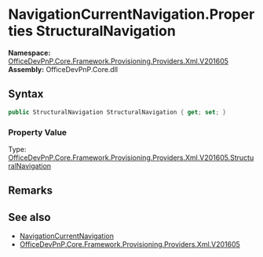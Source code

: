 # NavigationCurrentNavigation.Properties StructuralNavigation
  

**Namespace:** [OfficeDevPnP.Core.Framework.Provisioning.Providers.Xml.V201605](OfficeDevPnP.Core.Framework.Provisioning.Providers.Xml.V201605.md)  
**Assembly:** OfficeDevPnP.Core.dll  
## Syntax
```C#
public StructuralNavigation StructuralNavigation { get; set; }
```

### Property Value
Type: [OfficeDevPnP.Core.Framework.Provisioning.Providers.Xml.V201605.StructuralNavigation](OfficeDevPnP.Core.Framework.Provisioning.Providers.Xml.V201605.StructuralNavigation.md)  

## Remarks

  
## See also
- [NavigationCurrentNavigation](OfficeDevPnP.Core.Framework.Provisioning.Providers.Xml.V201605.NavigationCurrentNavigation.md) 
- [OfficeDevPnP.Core.Framework.Provisioning.Providers.Xml.V201605](OfficeDevPnP.Core.Framework.Provisioning.Providers.Xml.V201605.md) 
